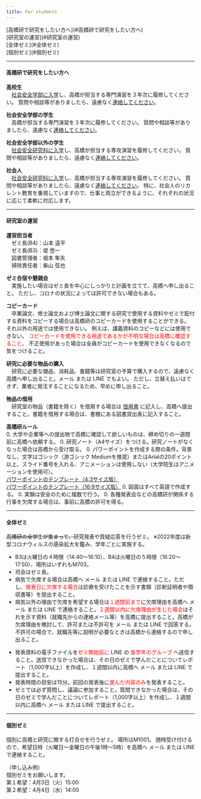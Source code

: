 ```yaml
---
title: For students
---
```


<div class="mt-2"></div>
<!--
<i class="fas fa-caret-right"></i> [2022年度の専門演習の履修予定者へ](#2022年度の専門演習の履修予定者へ)<br>
-->
<i class="fas fa-caret-right"></i> [高橋研で研究をしたい方へ](#高橋研で研究をしたい方へ)<br>
<i class="fas fa-caret-right"></i> [研究室の運営](#研究室の運営)<br>
<i class="fas fa-caret-right"></i> [全体ゼミ](#全体ゼミ)<br>
<i class="fas fa-caret-right"></i> [個別ゼミ](#個別ゼミ)<br>
<!--
<i class="fas fa-caret-right"></i> [博士論文 予備審査（2021年度）](#博士論文-予備審査2021年度)
-->

<!--
---

#### 2022年度の専門演習の履修予定者へ

<i class="fas fa-caret-right"></i> **高橋研究室の説明資料は [こちら](assets/dl/tkhslab2022.pdf)。**

<i class="fas fa-caret-right"></i> **高橋研究室の研究紹介は [こちら](https://www.kansai-u.ac.jp/stories/11_takahashi.html)。**

<i class="fas fa-caret-right"></i> **高橋研究室の説明会は以下の予定で実施します。**

　10月5日（火）12:15～12:55　M1001

　10月13日（水）12:15～12:55　M1001

　10月21日（木）12:15～12:55　Zoom<br>
　　[https://zoom.us/j/97398427577?pwd=NUdOQS9uTytGZi9qTWVqbUNCTjJLdz09](https://zoom.us/j/97398427577?pwd=NUdOQS9uTytGZi9qTWVqbUNCTjJLdz09)<br>
　　ミーティングID: 973 9842 7577<br>
　　パスコード: 894332<br>

　10月29日（金）12:15～12:55　Zoom<br>
　　[https://zoom.us/j/97398427577?pwd=NUdOQS9uTytGZi9qTWVqbUNCTjJLdz09](https://zoom.us/j/97398427577?pwd=NUdOQS9uTytGZi9qTWVqbUNCTjJLdz09)<br>
　　ミーティングID: 973 9842 7577<br>
　　パスコード: 894332<br>

<i class="fas fa-caret-right"></i> **高橋研究室のオフィスアワーは随時実施します。**

　希望日時を **tomot[at]kansai-u.ac.jp** （送信する際は[at]を@に変更）へ連絡してください。
-->
---

#### 高橋研で研究をしたい方へ
**高校生**<br>
　[社会安全学部に入学](http://www.kansai-u.ac.jp/Fc_ss/exam/)し、高橋が担当する専門演習を３年次に履修してください。
質問や相談等がありましたら、遠慮なく[連絡してください](contact.html)。

**社会安全学部の学生**<br>
　高橋が担当する専門演習を３年次に履修してください。
質問や相談等がありましたら、遠慮なく[連絡してください](contact.html)。

**社会安全学部以外の学生**<br>
　[社会安全研究科に入学](http://www.kansai-u.ac.jp/Gr_sch/guidelines/)し、高橋が担当する専攻演習を履修してください。
質問や相談等がありましたら、遠慮なく[連絡してください](contact.html)。

**社会人**<br>
　[社会安全研究科に入学](http://www.kansai-u.ac.jp/Gr_sch/guidelines/)し、高橋が担当する専攻演習を履修してください。
質問や相談等がありましたら、遠慮なく[連絡してください](contact.html)。
特に、社会人のリカレント教育を重視していますので、仕事と両立ができるように、それぞれの状況に応じて柔軟に対応します。

---

#### 研究室の運営
**運営担当者**<br>
　ゼミ長(B4)：山本 遥平<br>
　ゼミ長(B3)：堤 悠一<br>
　図書管理者：堀本 隼矢<br>
　掃除責任者：柴山 弦也

**ゼミ合宿や懇親会**<br>
　実施したい場合はゼミ長を中心にしっかりと計画を立てて、高橋へ申し出ること。
ただし、コロナの状況によっては許可できない場合もある。

**コピーカード**<br>
　卒業論文、修士論文および博士論文に関する研究で使用する資料やゼミで配付する資料をコピーする場合は高橋研のコピーカードを使用することができる。
それ以外の用途では使用できない。
例えば、講義資料のコピーなどには使用できない。
<span style="color: red;">コピーカードを使用できる用途であるかが不明な場合は高橋に確認すること。</span>
不正使用があった場合は全員がコピーカードを使用できなくなるので気をつけること。

**研究に必要な物品の購入**<br>
　研究に必要な備品、消耗品、書籍等は研究室の予算で購入するので、遠慮なく高橋へ申し出ること。メール または LINE でもよい。
ただし、立替え払いはできず、業者に発注することになるため、早めに申し出ること。

**物品の借用**<br>
　研究室の物品（書籍を除く）を借用する場合は [借用書](assets/dl/iou.pdf) に記入し、高橋へ提出すること。書籍を借用する場合は、書棚にある図書貸出表に記入すること。

**高橋研ルール**<br>
0. 大学や企業等への提出物で高橋に確認して欲しいものは、締め切りの一週間前に高橋へ依頼する。
0. 研究ノート（A4サイズ）をつける。研究ノートがなくなった場合は高橋から受け取る。
0. パワーポイントを作成する際の条件。背景なし、文字はゴシック（游ゴシック Mediumを推奨）またはArialの20ポイント以上、スライド番号を入れる、アニメーションは使用しない（大学院生はアニメーションを使用可）。<br>
[パワーポイントのテンプレート（4:3サイズ版）](assets/dl/TL_template43v1.pptx)<br>
[パワーポイントのテンプレート（16:9サイズ版）](assets/dl/TL_template169v1.pptx)
0. 図面はすべて英語で作成する。
0. 実験は安全のために複数で行う。
0. 各種発表会などの高橋研が関係する行事を欠席する場合は、事前に高橋の許可を得る。

---

#### 全体ゼミ
~~高橋研の全学生が集まって、~~研究発表や質疑応答を行うゼミ。
※2022年度は新型コロナウィルスの感染拡大を鑑み、学年ごとに実施する。

<!--
- 時間は火曜日の４時限と５時限（14:40〜17:50）、場所はM703。
-->
- B3は火曜日の４時限（14:40〜16:10）、B4は火曜日の５時限（16:20〜17:50）、場所はいずれもM703。
- 司会はゼミ長。
- 病気で欠席する場合は高橋へ メール または LINE で連絡すること。ただし、<span style="color: red;">発表日に欠席する場合</span>は診療を受けたことを示す書類（診断証明者や領収書等）を提出すること。
- 病気以外の理由で欠席を希望する場合は<span style="color: red;">１週間前まで</span>に欠席理由を高橋へ メール または LINE で連絡すること。<span style="color: red;">１週間以内に欠席理由が生じた場合</span>はそれを示す資料（就職先からの連絡メール等）を高橋に提出すること。高橋が欠席理由を検討して、許可または不許可を メール または LINE で回答する。不許可の場合で、就職先等に説明が必要なときは高橋から連絡するので申し出ること。
<!--
発表資料の電子ファイルをゼミ開始前に LINE の Takahashi Labグループ へ送信すること。送信できなかった場合は、その日のゼミで学んだことについてレポート（1,000字以上）を作成し、１週間以内に高橋へ メール または LINE で提出すること。
-->
- 発表資料の電子ファイルを<span style="color: red;">ゼミ開始前に</span> LINE の <span style="color: red;">各学年のグループ</span> へ送信すること。送信できなかった場合は、その日のゼミで学んだことについてレポート（1,000字以上）を作成し、１週間以内に高橋へ メール または LINE で提出すること。
- 発表時間の目安は15分。前回の発表後に<span style="color: red;">進んだ内容のみ</span>を発表すること。
- ゼミでは必ず質問し、議論に参加すること。質問できなかった場合は、その日のゼミで学んだことについてレポート（1,000字以上）を作成し、１週間以内に高橋へ メール または LINE で提出すること。

<!--
全体ゼミのスケジュールは以下の通り。名前は発表者、（）内は発表内容。１列目に「○」が入っている日が全体ゼミ、それ以外は研究関連の行事や締切など。

<table border="1" cellpadding="5">
<tbody>
<tr>
<td></td><td>9月16日（木）</td><td>予備審査準備会（鷲田）</td>
</tr>
<tr>
<td>○</td><td width="125">9月21日（火）</td><td>石田・金井・高橋佑・山本・吉田（夏休み中の成果発表）</td>
</tr>
<tr>
<td>○</td><td>9月28日（火）</td><td>石田・金井・高橋佑・山本</td>
</tr>
<tr>
<td></td><td>10月4日（月）</td><td>専門演習発表会概要(ドラフト）の研究室内提出締め切り（B3全員、17:00、LINE）</td>
</tr>
<tr>
<td>○</td><td>10月5日（火）</td><td>石田・金井・高橋佑・山本・吉田</td>
</tr>
<tr>
<td>○</td><td>10月12日（火）</td><td>石田・金井・高橋佑・山本</td>
</tr>
<tr>
<td></td><td>10月18日（月）</td><td>専門演習発表会概要の研究室内提出締め切り（B3全員、17:00、LINE）</td>
</tr>
<tr>
<td>○</td><td>10月19日（火）</td><td>石田・金井・山本・吉田</td>
</tr>
<tr>
<td>○</td><td>10月26日（火）</td><td>石田・金井・高橋佑・山本（専門演習発表会の選考会リハ）</td>
</tr>
<tr>
<td></td><td>10月29日（金）</td><td>第１回予備審査（鷲田）</td>
</tr>
<tr>
<td>○</td><td>11月2日（火）</td><td>専門演習発表会の選考会（B3全員）</td>
</tr>
<tr>
<td></td><td>11月10日（水）</td><td>専門演習発表会概要の提出締め切り（代表者、17:00、関大LMS）</td>
</tr>
<tr>
<td>○</td><td>11月15日（月）</td><td>客員教授講演会「阪神・淡路大震災に学ぶ災害からの復興」林春男先生</td>
</tr>
<tr>
<td>○</td><td>11月16日（火）</td><td>石田・金井・山本（通常発表）、高橋佑（専門演習発表会リハ）</td>
</tr>
<tr>
<td>○</td><td>11月17日（水）</td><td>専門演習発表会（B3全員出席）</td>
</tr>
<tr>
<td></td><td>11月26日（金）</td><td>合同ゼミ</td>
</tr>
<tr>
<td>○</td><td>12月7日（火）</td><td>石田・金井・高橋佑・山本</td>
</tr>
<tr>
<td>○</td><td>12月14日（火）</td><td>石田・金井・高橋佑・山本</td>
</tr>
<tr>
<td>○</td><td>12月21日（火）</td><td>石田・金井・高橋佑・山本</td>
</tr>
<tr>
<td></td><td>12月23日（木）</td><td>口頭試問（鷲田）</td>
</tr>
<tr>
<td>○</td><td>1月11日（火）</td><td>石田・金井・高橋佑・山本</td>
</tr>
<tr>
<td>○</td><td>1月18日（火）</td><td>石田・金井・高橋佑・山本</td>
</tr>
<tr>
<td></td><td>2月16日（水）</td><td>修士論文口頭試問・発表会</td>
</tr>
<tr>
<td></td><td>2月18日（金）</td><td>卒業研究発表会</td>
</tr>
<tr>
<td></td><td>2月22日（火）<br>〜3月8日（火）</td><td>卒業論文閲覧期間</td>
</tr>
<tr>
<td></td><td>3月17日（木）</td><td>博士論文公聴会（鷲田）</td>
</tr>
<tr>
<td></td><td>3月19日（土）</td><td>卒業式</td>
</tr>
<tr>
<td></td><td>3月22日（火）</td><td>学位記(修士・博士)授与式</td>
</tr>
</tbody>
</table>

<p></p>

<table border="1" cellpadding="5">
<tbody>
<tr>
<td>○</td><td width="120">4月6日（火）</td><td>イントロダクション</td>
</tr>
<tr>
<td>○</td><td>4月13日（火）</td><td>3Dプリンタ勉強会（伊藤ゼミと合同）、吉田（中間発表会のスライド案）、高橋智（ゼミや研究室の運営に関する説明）</td>
</tr>
<tr>
<td>○</td><td>4月20日（火）</td><td>高橋智（ゼミや研究室の運営に関する説明）、石田・金井・高橋佑・山本（卒論テーマについて、研究背景、研究目的、研究方法、期待される成果など）、吉田・鷲田（中間発表会リハ）</td>
</tr>
<tr>
<td></td><td>4月21日（水）</td><td>修論・博論中間発表会（吉田・鷲田）</td>
</tr>
<tr>
<td>○</td><td>4月27日（火）</td><td>石田・金井・高橋佑・山本</td>
</tr>
<tr>
<td>○</td><td>5月11日（火）</td><td>石田・金井・高橋佑・山本</td>
</tr>
<tr>
<td>○</td><td>5月18日（火）</td><td>石田・金井・高橋佑・山本</td>
</tr>
<tr>
<td>○</td><td>5月25日（火）</td><td>石田・金井・山本</td>
</tr>
<tr>
<td>○</td><td>6月1日（火）</td><td>石田・金井・高橋佑・山本</td>
</tr>
<tr>
<td>○</td><td>6月8日（火）</td><td>【招待発表】「チタン基足場におけるポリプの密着プロセスのin-situ観察」上坂菜々子氏（関西大学 理工学研究科 化学生命工学専攻 M1）<br>【通常発表】石田・金井・高橋佑・山本・吉田</td>
</tr>
<tr>
<td>○</td><td>6月15日（火）</td><td>石田・金井・山本</td>
</tr>
<tr>
<td>○</td><td>6月22日（火）</td><td>石田・金井・高橋佑・山本</td>
</tr>
<tr>
<td></td><td>6月28日（月）</td><td>客員教授講演会「災害対応力を高める仕組み」林春男先生</td>
</tr>
<tr>
<td>○</td><td>6月29日（火）</td><td>石田・金井・高橋佑</td>
</tr>
<tr>
<td>○</td><td>7月6日（火）</td><td>石田・高橋佑・山本・吉田</td>
</tr>
<tr>
<td>○</td><td>7月15日（木）</td><td>客員教授講演会「津波被害軽減に向けた新しい試み－産官学の連携プロジェクトKAIZENなど」今村文彦先生</td>
</tr>
<tr>
<td>○</td><td>7月20日（火）</td><td>石田・金井・高橋佑・山本・吉田・鷲田</td>
</tr>
</tbody>
</table>
-->

---

#### 個別ゼミ
個別に高橋と研究に関する打合せを行うゼミ。
場所はM1001。
随時受け付けるので、希望日時（火曜日〜金曜日の午後1時〜5時）を高橋へ メール または LINE で連絡すること。

（申し込み例）<br>
個別ゼミをお願いします。<br>
第１希望：4月3日（火）15:00<br>
第２希望：4月4日（水）14:00

<!--
---

#### 博士論文 予備審査（2021年度）

<p>※博士論文査定の全体の流れは関大LMSを参照すること。
なお、同資料では、予備審査の期間は10月13日（水）〜12月20日（月）となっている。</p>

<table border="1" cellpadding="5">
<tbody>
<tr>
<td>9月9日（木）まで</td><td>博士論文（ドラフト）を主査・副査（候補）へ送付</td>
</tr>
<tr>
<td>9月16日（木）</td><td>予備審査準備会</td>
</tr>
<tr>
<td>10月上旬まで</td><td>博士論文（案）を主査・副査へ送付</td>
</tr>
<tr>
<td>10月29日（金）</td><td>第１回予備審査</td>
</tr>
<tr>
<td>11月中旬まで</td><td>博士論文（案）を主査・副査へ送付</td>
</tr>
<tr>
<td>12月上旬</td><td>第２回予備審査</td>
</tr>
</tbody>
</table>
-->

